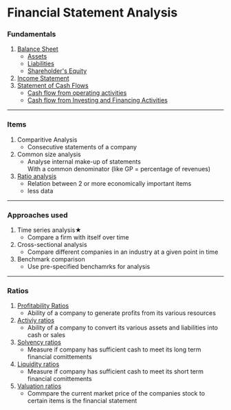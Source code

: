 <h1>Financial Statement Analysis</h1>

### Fundamentals
1. [Balance Sheet](balance-sheet)
    - [Assets](assets)
    - [Liabilities](liabilities)
    - [Shareholder's Equity](shareholders-equity)
2.  [Income Statement](income-statement)
3.  [Statement of Cash Flows](statement-of-cash-flows)
    - [Cash flow from operating activities](cash-flow-from-operating-activities)
    - [Cash flow from Investing and Financing Activities](cash-flow-from-investing-and-financing-activities)

---

### Items
1. Comparitive Analysis  
    -   Consecutive statements of a company  
2. Common size analysis  
    - Analyse internal make-up of statements  
    With a common denominator (like GP = percentage of revenues)  
3. [Ratio analysis](#user-content-ratios)  
    - Relation between 2 or more economically important items 
    - less data

---

### Approaches used
1. Time series analysis★  
    - Compare a firm with itself over time  
2.  Cross-sectional analysis  
    - Compare different companies in an industry at a given point in time  
3. Benchmark comparison  
    - Use pre-specified benchamrks for analysis  

---

### <a name="ratios">Ratios</a>  
1. [Profitability Ratios](profitability-ratios)  
    - Ability of a company to generate profits from its various resources  
2. [Activiy ratios](activity-ratios)  
    - Ability of a company to convert its various assets and liabilities into cash or sales  
3. [Solvency ratios](solvency-ratios) 
    - Measure if company has sufficient cash to meet its long term financial comittements   
4. [Liquidity ratios](liquidity-ratios) 
    - Measure if company has sufficient cash to meet its short term financial comittements  
5. [Valuation ratios](valuation-ratios)   
    - Commpare the current market price of the companies stock to certain items is the financial statement  